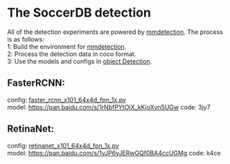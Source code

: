 # The SoccerDB detection
All of the detection experiments are powered by [mmdetection](https://github.com/open-mmlab/mmdetection). The process is as follows:  
1: Build the environment for [mmdetection](https://github.com/open-mmlab/mmdetection).  
2: Process the detection data in coco format.  
3: Use the models and configs in [object Detection](https://github.com/newsdata/SoccerDB/tree/master/code/object_detection).

## FasterRCNN:
config: [faster_rcnn_x101_64x4d_fpn_1x.py](https://github.com/newsdata/SoccerDB/blob/master/code/detection/faster_rcnn_x101_64x4d_fpn_1x.py)  
model: https://pan.baidu.com/s/1rNbfPYtOjX_kKjoXvn5UGw code: 3jy7  
## RetinaNet:
config: [retinanet_x101_64x4d_fpn_1x.py](https://github.com/newsdata/SoccerDB/blob/master/code/detection/retinanet_x101_64x4d_fpn_1x.py)  
model: https://pan.baidu.com/s/1vJP6yJERwGQf0BA4ccUGMg code: k4ce  
